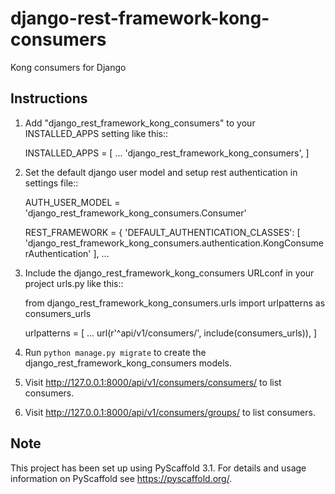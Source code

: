 # django-rest-framework-kong-consumers

Kong consumers for Django


## Instructions

1. Add "django_rest_framework_kong_consumers" to your INSTALLED_APPS setting like this::

    INSTALLED_APPS = [
        ...
        'django_rest_framework_kong_consumers',
    ]
    
2. Set the default django user model and setup rest authentication in settings file::

    AUTH_USER_MODEL = 'django_rest_framework_kong_consumers.Consumer'

    REST_FRAMEWORK = {
        'DEFAULT_AUTHENTICATION_CLASSES': [
            'django_rest_framework_kong_consumers.authentication.KongConsumerAuthentication'
        ],
        ...
    
3. Include the django_rest_framework_kong_consumers URLconf in your project urls.py like this::
    
    from django_rest_framework_kong_consumers.urls import urlpatterns as consumers_urls

    urlpatterns = [
        ...
        url(r'^api/v1/consumers/', include(consumers_urls)),
    ]

4. Run `python manage.py migrate` to create the django_rest_framework_kong_consumers models.

5. Visit http://127.0.0.1:8000/api/v1/consumers/consumers/ to list consumers.

5. Visit http://127.0.0.1:8000/api/v1/consumers/groups/ to list consumers.



## Note

This project has been set up using PyScaffold 3.1. For details and usage
information on PyScaffold see https://pyscaffold.org/.

